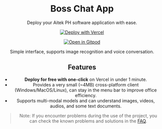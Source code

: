 <div align="center">
<h1 align="center">Boss Chat App</h1>

Deploy your Aitek PH software application with ease.

[![Deploy with Vercel](https://vercel.com/button)](https://vercel.com/new/clone?repository-url=https%3A%2F%2Fgithub.com%2FAmery2010%2FTalkWithGemini&project-name=talk-with-gemini&env=GEMINI_API_KEY&env=ACCESS_PASSWORD&repository-name=talk-with-gemini)

[![Open in Gitpod](https://gitpod.io/button/open-in-gitpod.svg)](https://gitpod.io/#https://github.com/Amery2010/TalkWithGemini)

Simple interface, supports image recognition and voice conversation.

## Features

- **Deploy for free with one-click** on Vercel in under 1 minute.
- Provides a very small (~4MB) cross-platform client (Windows/MacOS/Linux), can stay in the menu bar to improve office efficiency.
- Supports multi-modal models and can understand images, videos, audios, and some text documents.

> Note: If you encounter problems during the use of the project, you can check the known problems and solutions in the [FAQ](#FAQ).
</div>